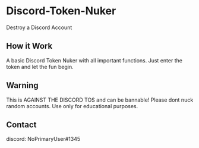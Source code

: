 # Discord-Token-Nuker
Destroy a Discord Account

## How it Work
A basic Discord Token Nuker with all important functions.
Just enter the token and let the fun begin.

## Warning
This is AGAINST THE DISCORD TOS and can be bannable! Please dont nuck random accounts. Use only
for educational purposes.

## Contact
discord: NoPrimaryUser#1345
